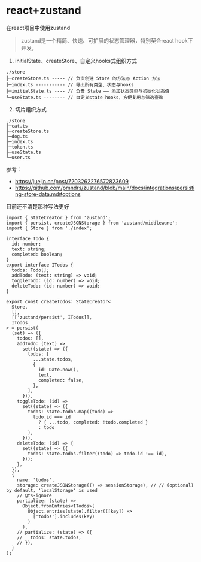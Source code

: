 # react+zustand

在react项目中使用zustand

> zustand是一个精简、快速、可扩展的状态管理器，特别契合react hook下开发。


1. initialState、createStore、自定义hooks式组织方式

```
./store
├─createStore.ts ----- // 负责创建 Store 的方法与 Action 方法
├─index.ts ----------- // 导出所有类型、状态与hooks
├─initialState.ts ---- // 负责 State —— 添加状态类型与初始化状态值
└─useState.ts -------- // 自定义state hooks，方便复用与筛选查询

```

2. 切片组织方式

```
./store
├─cat.ts 
├─createStore.ts 
├─dog.ts 
├─index.ts 
├─token.ts 
├─useState.ts 
└─user.ts 
```

参考：
- https://juejin.cn/post/7203262276572823609
- https://github.com/pmndrs/zustand/blob/main/docs/integrations/persisting-store-data.md#options



目前还不清楚那种写法更好
```
import { StateCreator } from 'zustand';
import { persist, createJSONStorage } from 'zustand/middleware';
import { Store } from './index';

interface Todo {
  id: number;
  text: string;
  completed: boolean;
}
export interface ITodos {
  todos: Todo[];
  addTodo: (text: string) => void;
  toggleTodo: (id: number) => void;
  deleteTodo: (id: number) => void;
}

export const createTodos: StateCreator<
  Store,
  [],
  [['zustand/persist', ITodos]],
  ITodos
> = persist(
  (set) => ({
    todos: [],
    addTodo: (text) =>
      set((state) => ({
        todos: [
          ...state.todos,
          {
            id: Date.now(),
            text,
            completed: false,
          },
        ],
      })),
    toggleTodo: (id) =>
      set((state) => ({
        todos: state.todos.map((todo) =>
          todo.id === id
            ? { ...todo, completed: !todo.completed }
            : todo
        ),
      })),
    deleteTodo: (id) => {
      set((state) => ({
        todos: state.todos.filter((todo) => todo.id !== id),
      }));
    },
  }),
  {
    name: 'todos',
    storage: createJSONStorage(() => sessionStorage), // // (optional) by default, 'localStorage' is used
    // @ts-ignore
    partialize: (state) =>
      Object.fromEntries<ITodos>(
        Object.entries(state).filter(([key]) =>
          ['todos'].includes(key)
        )
      ),
    // partialize: (state) => ({
    //   todos: state.todos,
    // }),
  }
);

```